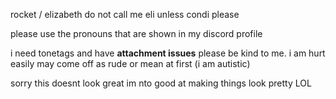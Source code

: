  rocket / elizabeth
 do not call me eli unless condi please

 please use the pronouns that are shown in my discord profile
 
 i need tonetags and have **attachment issues**
 please be kind to me. i am hurt easily
  may come off as rude or mean at first (i am autistic)

 sorry this doesnt look great im nto good at making things look pretty LOL
